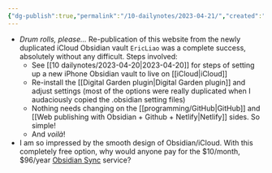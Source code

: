 ```yaml
---
{"dg-publish":true,"permalink":"/10-dailynotes/2023-04-21/","created":"","updated":""}
---
```


- _Drum rolls, please..._ Re-publication of this website from the newly duplicated iCloud Obsidian vault `EricLiao` was a complete success, absolutely without any difficult. Steps involved:
	- See [[10 dailynotes/2023-04-20\|2023-04-20]] for steps of setting up a new iPhone Obsidian vault to live on [[iCloud\|iCloud]]
	- Re-install the [[Digital Garden plugin\|Digital Garden plugin]] and adjust settings (most of the options were really duplicated when I audaciously copied the .obsidian setting files)
	- Nothing needs changing on the [[programming/GitHub\|GitHub]]  and [[Web publishing with Obsidian + Github + Netlify\|Netlify]] sides. So simple!
	- And _voilà_!
- I am so impressed by the smooth design of Obsidian/iCloud. With this completely free option, why would anyone pay for the $10/month, $96/year [Obsidian Sync](https://obsidian.md/sync) service?